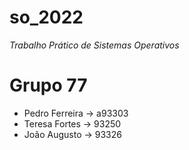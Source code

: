 # so_2022

_Trabalho Prático de Sistemas Operativos_
# Grupo 77 #
+ Pedro Ferreira -> a93303
+ Teresa Fortes -> 93250
+ João Augusto -> 93326
